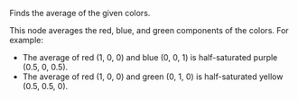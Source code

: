 Finds the average of the given colors. 

This node averages the red, blue, and green components of the colors. For example: 

   - The average of red (1, 0, 0) and blue (0, 0, 1) is half-saturated purple (0.5, 0, 0.5). 
   - The average of red (1, 0, 0) and green (0, 1, 0) is half-saturated yellow (0.5, 0.5, 0). 
